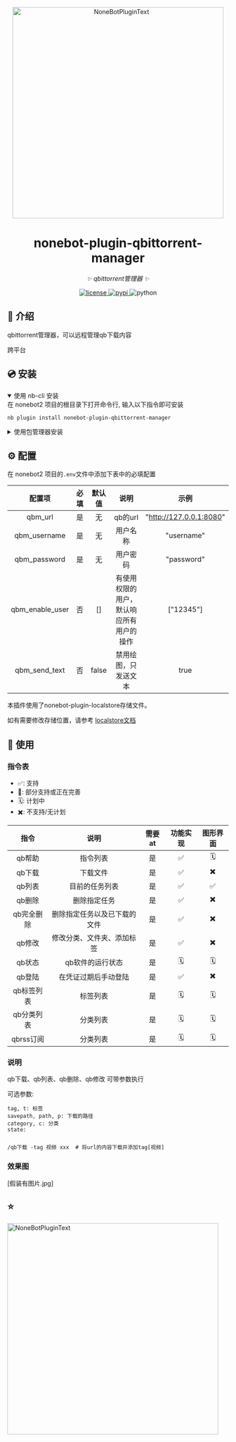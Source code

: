 <div align="center">
  <p><img src="/image/README/title.png" width="480" alt="NoneBotPluginText"></p>
</div>

<div align="center">

# nonebot-plugin-qbittorrent-manager

_✨ qbittorrent管理器 ✨_


<a href="./LICENSE">
    <img src="https://img.shields.io/github/license/SuperGuGuGu/nonebot_plugin_qbittorrent_manager.svg" alt="license">
</a>
<a href="https://pypi.python.org/pypi/nonebot-plugin-qbittorrent-manager">
    <img src="https://img.shields.io/pypi/v/nonebot-plugin-qbittorrent-manager.svg" alt="pypi">
</a>
<img src="https://img.shields.io/badge/python-3.10+-blue.svg" alt="python">

</div>

## 📖 介绍

qbittorrent管理器，可以远程管理qb下载内容

跨平台

## 💿 安装

<details open>
<summary>使用 nb-cli 安装</summary>
在 nonebot2 项目的根目录下打开命令行, 输入以下指令即可安装

    nb plugin install nonebot-plugin-qbittorrent-manager

</details>

<details>
<summary>使用包管理器安装</summary>
在 nonebot2 项目的插件目录下, 打开命令行, 根据你使用的包管理器, 输入相应的安装命令

<details>
<summary>pip</summary>

    pip install nonebot-plugin-qbittorrent-manager

</details>
<details>
<summary>pdm</summary>

    pdm add nonebot-plugin-qbittorrent-manager

</details>
<details>
<summary>poetry</summary>

    poetry add nonebot-plugin-qbittorrent-manager

</details>
<details>
<summary>conda</summary>

    conda install nonebot-plugin-qbittorrent-manager

</details>

打开 nonebot2 项目根目录下的 `pyproject.toml` 文件, 在 `[tool.nonebot]` 部分追加写入

    plugins = ["nonebot_plugin_qbittorrent_manager"]

</details>

## ⚙️ 配置

在 nonebot2 项目的`.env`文件中添加下表中的必填配置

|       配置项       | 必填 |  默认值  |          说明          |           示例            |
|:---------------:|:--:|:-----:|:--------------------:|:-----------------------:|
|     qbm_url     | 是  |   无   |        qb的url        | "http://127.0.0.1:8080" |
|  qbm_username   | 是  |   无   |         用户名称         |       "username"        |
|  qbm_password   | 是  |   无   |         用户密码         |       "password"        |
| qbm_enable_user | 否  |  []   | 有使用权限的用户，默认响应所有用户的操作 |        ["12345"]        |
|  qbm_send_text  | 否  | false |      禁用绘图，只发送文本      |          true           |

本插件使用了nonebot-plugin-localstore存储文件。

如有需要修改存储位置，请参考 [localstore文档](https://github.com/nonebot/plugin-localstore)

## 🎉 使用

### 指令表

- ✅: 支持
- 🚧: 部分支持或正在完善
- 🗓️️: 计划中
- ✖️: 不支持/无计划

|   指令    |       说明       | 需要at | 功能实现 | 图形界面 |
|:-------:|:--------------:|:----:|:----:|:----:|
|  qb帮助   |      指令列表      |  是   |  ✅   | 🗓️  |
|  qb下载   |      下载文件      |  是   |  ✅️  |  ✖️  |
|  qb列表   |    目前的任务列表     |  是   |  ✅️  |  ✅️  |
|  qb删除   |     删除指定任务     |  是   |  ✅️  |  ✖️  |
| qb完全删除  | 删除指定任务以及已下载的文件 |  是   |  ✅️  |  ✖️  |
|  qb修改   | 修改分类、文件夹、添加标签  |  是   |  ✅️  |  ✖️  |
|  qb状态   |   qb软件的运行状态    |  是   | 🗓️  | 🗓️  |
|  qb登陆   |   在凭证过期后手动登陆   |  是   |  ✅️  |  ✖️  |
| qb标签列表  |      标签列表      |  是   | 🗓️  | 🗓️  |
| qb分类列表  |      分类列表      |  是   | 🗓️  | 🗓️  |
| qbrss订阅 |      分类列表      |  是   | 🗓️  | 🗓️  |

### 说明

qb下载、qb列表、qb删除、qb修改 可带参数执行

可选参数:

    tag, t: 标签
    savepath, path, p: 下载的路径
    category, c: 分类
    state:

###

    /qb下载 -tag 视频 xxx  # 将url的内容下载并添加tag[视频]

### 效果图

[假装有图片.jpg]

## ⭐

<p><img src="https://api.star-history.com/svg?repos=SuperGuGuGu/nonebot_plugin_qbittorrent_manager&type=Date" width="480" alt="NoneBotPluginText"></p>

